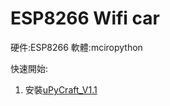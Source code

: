 # ESP8266 Wifi car
硬件:ESP8266
軟體:mciropython

快速開始: 
1. 安裝[uPyCraft_V1.1](https://github.com/DFRobot/uPyCraft/blob/master/uPyCraft_V0.11.exe)
